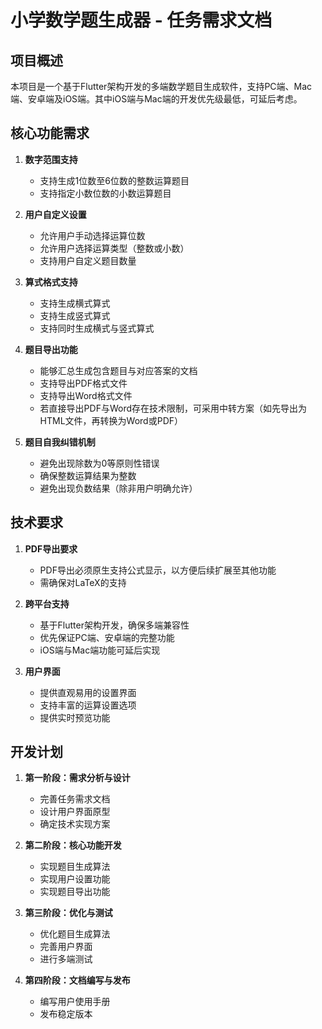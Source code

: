 # 小学数学题生成器 - 任务需求文档

## 项目概述

本项目是一个基于Flutter架构开发的多端数学题目生成软件，支持PC端、Mac端、安卓端及iOS端。其中iOS端与Mac端的开发优先级最低，可延后考虑。

## 核心功能需求

1. **数字范围支持**
   - 支持生成1位数至6位数的整数运算题目
   - 支持指定小数位数的小数运算题目

2. **用户自定义设置**
   - 允许用户手动选择运算位数
   - 允许用户选择运算类型（整数或小数）
   - 支持用户自定义题目数量

3. **算式格式支持**
   - 支持生成横式算式
   - 支持生成竖式算式
   - 支持同时生成横式与竖式算式

4. **题目导出功能**
   - 能够汇总生成包含题目与对应答案的文档
   - 支持导出PDF格式文件
   - 支持导出Word格式文件
   - 若直接导出PDF与Word存在技术限制，可采用中转方案（如先导出为HTML文件，再转换为Word或PDF）

5. **题目自我纠错机制**
   - 避免出现除数为0等原则性错误
   - 确保整数运算结果为整数
   - 避免出现负数结果（除非用户明确允许）

## 技术要求

1. **PDF导出要求**
   - PDF导出必须原生支持公式显示，以方便后续扩展至其他功能
   - 需确保对LaTeX的支持

2. **跨平台支持**
   - 基于Flutter架构开发，确保多端兼容性
   - 优先保证PC端、安卓端的完整功能
   - iOS端与Mac端功能可延后实现

3. **用户界面**
   - 提供直观易用的设置界面
   - 支持丰富的运算设置选项
   - 提供实时预览功能

## 开发计划

1. **第一阶段：需求分析与设计**
   - 完善任务需求文档
   - 设计用户界面原型
   - 确定技术实现方案

2. **第二阶段：核心功能开发**
   - 实现题目生成算法
   - 实现用户设置功能
   - 实现题目导出功能

3. **第三阶段：优化与测试**
   - 优化题目生成算法
   - 完善用户界面
   - 进行多端测试

4. **第四阶段：文档编写与发布**
   - 编写用户使用手册
   - 发布稳定版本